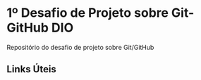 # 1º Desafio de Projeto sobre Git-GitHub DIO

Repositório do desafio de projeto sobre Git/GitHub







## Links Úteis
